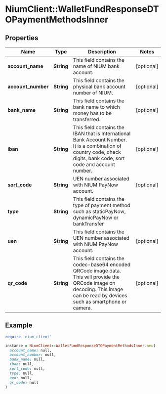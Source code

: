 # NiumClient::WalletFundResponseDTOPaymentMethodsInner

## Properties

| Name | Type | Description | Notes |
| ---- | ---- | ----------- | ----- |
| **account_name** | **String** | This field contains the name of NIUM bank account. | [optional] |
| **account_number** | **String** | This field contains the physical bank account number of NIUM. | [optional] |
| **bank_name** | **String** | This field contains the bank name to which money has to be transferred. | [optional] |
| **iban** | **String** | This field contains the IBAN that is International Bank Account Number. It is a combination of country code, check digits, bank code, sort code and account number. | [optional] |
| **sort_code** | **String** | UEN number associated with NIUM PayNow account. | [optional] |
| **type** | **String** | This field contains the type of payment method such as staticPayNow, dynamicPayNow or bankTransfer |  |
| **uen** | **String** | This field contains the UEN number associated with NIUM PayNow account. | [optional] |
| **qr_code** | **String** | This field contains the codec-base64 encoded QRCode image data. This will provide the QRCode image on decoding. This image can be read by devices such as smartphone or camera. | [optional] |

## Example

```ruby
require 'nium_client'

instance = NiumClient::WalletFundResponseDTOPaymentMethodsInner.new(
  account_name: null,
  account_number: null,
  bank_name: null,
  iban: null,
  sort_code: null,
  type: null,
  uen: null,
  qr_code: null
)
```

